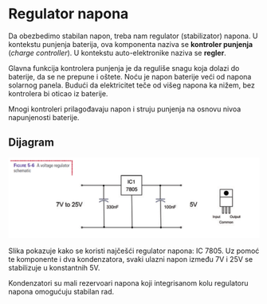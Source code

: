 # Regulator napona

Da obezbedimo stabilan napon, treba nam regulator (stabilizator) napona. U kontekstu punjenja baterija, ova komponenta naziva se **kontroler punjenja** (*charge controller*). U kontekstu auto-elektronike naziva se **regler**.

Glavna funkcija kontrolera punjenja je da reguliše snagu koja dolazi do baterije, da se ne prepune i oštete. Noću je napon baterije veći od napona solarnog panela. Budući da elektricitet teče od višeg napona ka nižem, bez kontrolera bi oticao iz baterije.

Mnogi kontroleri prilagođavaju napon i struju punjenja na osnovu nivoa napunjenosti baterije.

## Dijagram

![](slike/regulator-napona.png)

Slika pokazuje kako se koristi najčešći regulator napona: IC 7805. Uz pomoć te komponente i dva kondenzatora, svaki ulazni napon između 7V i 25V se stabilizuje u konstantnih 5V. 

Kondenzatori su mali rezervoari napona koji integrisanom kolu regulatoru napona omogućuju stabilan rad.
